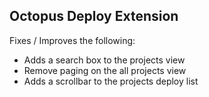 ## Octopus Deploy Extension

Fixes / Improves the following:
* Adds a search box to the projects view
* Remove paging on the all projects view
* Adds a scrollbar to the projects deploy list